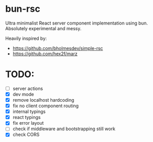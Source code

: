 # bun-rsc

Ultra minimalist React server component implementation using bun. Absolutely experimental and messy.

Heavily inspired by:
- https://github.com/bholmesdev/simple-rsc
- https://github.com/hex2f/marz

# TODO:
- [ ] server actions
- [x] dev mode
- [x] remove localhost hardcoding
- [x] fix no client component routing 
- [x] internal typings
- [x] react typings
- [x] fix error layout
- [ ] check if middleware and bootstrapping still work
- [x] check CORS